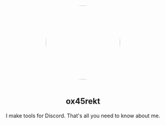 <div align="center">
  <img src="https://wallpapercave.com/wp/wp5756355.jpg" width=200 height=200 style="border-radius: 100%; display: block;"/>
  <br />
  <h2>ox45rekt</h2>
  <p>
    I make tools for Discord. That's all you need to know about me.
  </p>
</div>
